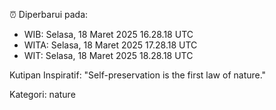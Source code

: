 ⏰ Diperbarui pada:
- WIB: Selasa, 18 Maret 2025 16.28.18 UTC
- WITA: Selasa, 18 Maret 2025 17.28.18 UTC
- WIT: Selasa, 18 Maret 2025 18.28.18 UTC

Kutipan Inspiratif:
"Self-preservation is the first law of nature."


Kategori: nature

